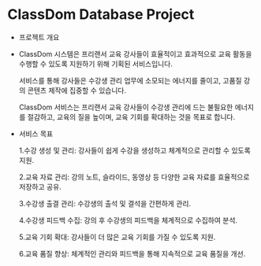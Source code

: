 # ClassDom Database Project
- 프로젝트 개요
- 
  ClassDom 시스템은 프리랜서 교육 강사들이 효율적이고 효과적으로 교육 활동을 수행할 수 있도록 지원하기 위해 기획된 서비스입니다.
  
  서비스를 통해 강사들은 수강생 관리 업무에 소모되는 에너지를 줄이고, 고품질 강의 콘텐츠 제작에 집중할 수 있습니다.
  
  ClassDom 서비스는 프리랜서 교육 강사들이 수강생 관리에 드는 불필요한 에너지를 절감하고, 교육의 질을 높이며, 교육 기회를 확대하는 것을 목표로 합니다.





- 서비스 목표


  1.수강 생성 및 관리: 강사들이 쉽게 수강을 생성하고 체계적으로 관리할 수 있도록 지원.
  
  2.교육 자료 관리: 강의 노트, 슬라이드, 동영상 등 다양한 교육 자료를 효율적으로 저장하고 공유.
  
  3.수강생 출결 관리: 수강생의 출석 및 결석을 간편하게 관리.
  
  4.수강생 피드백 수집: 강의 후 수강생의 피드백을 체계적으로 수집하여 분석.
  
  5.교육 기회 확대: 강사들이 더 많은 교육 기회를 가질 수 있도록 지원.
  
  6.교육 품질 향상: 체계적인 관리와 피드백을 통해 지속적으로 교육 품질을 개선.

